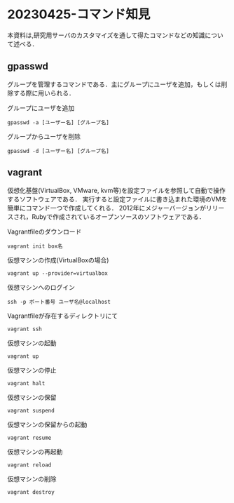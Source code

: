 # 20230425-コマンド知見
 本資料は,研究用サーバのカスタマイズを通して得たコマンドなどの知識について述べる．

## gpasswd
グループを管理するコマンドである．主にグループにユーザを追加，もしくは削除する際に用いられる．

グループにユーザを追加
~~~
gpasswd -a [ユーザー名] [グループ名]
~~~
グループからユーザを削除
~~~
gpasswd -d [ユーザー名] [グループ名]
~~~
 
## vagrant
仮想化基盤(VirtualBox, VMware, kvm等)を設定ファイルを参照して自動で操作するソフトウェアである．
 実行すると設定ファイルに書き込まれた環境のVMを簡単にコマンド一つで作成してくれる．
  2012年にメジャーバージョンがリリースされ，Rubyで作成されているオープンソースのソフトウェアである．

Vagrantfileのダウンロード
~~~
vagrant init box名
~~~
仮想マシンの作成(VirtualBoxの場合)
~~~
vagrant up --provider=virtualbox
~~~
仮想マシンへのログイン
~~~
ssh -p ポート番号 ユーザ名@localhost
~~~
Vagrantfileが存在するディレクトリにて
~~~
vagrant ssh
~~~
仮想マシンの起動
~~~
vagrant up
~~~
仮想マシンの停止
~~~
vagrant halt
~~~
仮想マシンの保留
~~~
vagrant suspend
~~~
仮想マシンの保留からの起動
~~~
vagrant resume
~~~
仮想マシンの再起動
~~~
vagrant reload
~~~
仮想マシンの削除
~~~
vagrant destroy
~~~